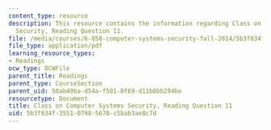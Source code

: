 ```yaml
---
content_type: resource
description: This resource contains the information regarding Class on Computer Systems
  Security, Reading Question 11.
file: /media/courses/6-858-computer-systems-security-fall-2014/5b3f834f355107985670c5bab3ae8c7d_MIT6_858F14_Reading11.pdf
file_type: application/pdf
learning_resource_types:
- Readings
ocw_type: OCWFile
parent_title: Readings
parent_type: CourseSection
parent_uid: 50ab49ba-d54a-f501-0f69-d11b0bb294be
resourcetype: Document
title: Class on Computer Systems Security, Reading Question 11
uid: 5b3f834f-3551-0798-5670-c5bab3ae8c7d
---
```

